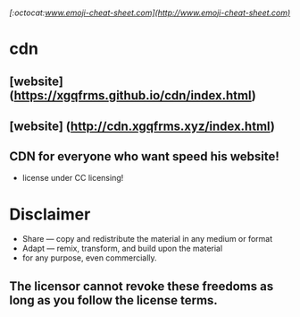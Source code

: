 ###### [:octocat:www.emoji-cheat-sheet.com](http://www.emoji-cheat-sheet.com)
# cdn 
## [website] (https://xgqfrms.github.io/cdn/index.html)
## [website] (http://cdn.xgqfrms.xyz/index.html)
## CDN for everyone who want speed his website!
* license under CC licensing!

# Disclaimer

*    Share — copy and redistribute the material in any medium or format
*   Adapt — remix, transform, and build upon the material
*    for any purpose, even commercially.

##   The licensor cannot revoke these freedoms as long as you follow the license terms.
